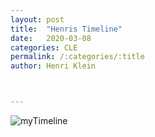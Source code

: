 ```yaml
---
layout: post
title:  "Henris Timeline"
date:   2020-03-08
categories: CLE
permalink: /:categories/:title
author: Henri Klein



---
```




![myTimeline](https://tva1.sinaimg.cn/large/00831rSTgy1gcsstwyp1uj30m81lhaim.jpg)


